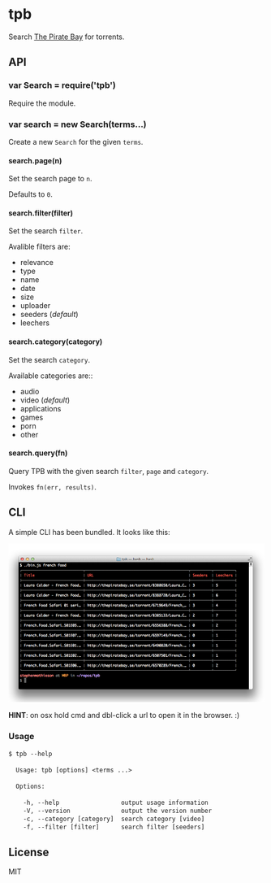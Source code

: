 
# tpb

  Search [The Pirate Bay](http://thepiratebay.se/) for torrents.

## API

### var Search = require('tpb')

  Require the module.

### var search = new Search(terms...)

  Create a new `Search` for the given `terms`.

#### search.page(n)

  Set the search page to `n`.

  Defaults to `0`.

#### search.filter(filter)

  Set the search `filter`.

  Avalible filters are:

  - relevance
  - type
  - name
  - date
  - size
  - uploader
  - seeders (*default*)
  - leechers

#### search.category(category)

  Set the search `category`.

  Available categories are::

  - audio
  - video (*default*)
  - applications
  - games
  - porn
  - other

#### search.query(fn)

  Query TPB with the given search `filter`, `page` and `category`.

  Invokes `fn(err, results)`.

## CLI

  A simple CLI has been bundled.  It looks like this:
  
![TPB CLI](screenshot.png)

  **HINT**: on osx hold cmd and dbl-click a url to open it in the browser. :)

### Usage

```
$ tpb --help

  Usage: tpb [options] <terms ...>

  Options:

    -h, --help                 output usage information
    -V, --version              output the version number
    -c, --category [category]  search category [video]
    -f, --filter [filter]      search filter [seeders]

```

## License

  MIT